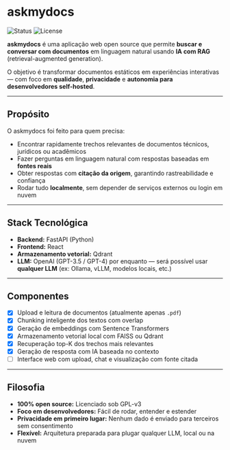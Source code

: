 # askmydocs

![Status](https://img.shields.io/badge/status-PoC-yellow)
![License](https://img.shields.io/badge/license-GPLv3-blue)

**askmydocs** é uma aplicação web open source que permite **buscar e conversar com documentos** em linguagem natural usando **IA com RAG** (retrieval-augmented generation).

O objetivo é transformar documentos estáticos em experiências interativas — com foco em **qualidade**, **privacidade** e **autonomia para desenvolvedores self-hosted**.

---

## Propósito

O askmydocs foi feito para quem precisa:

- Encontrar rapidamente trechos relevantes de documentos técnicos, jurídicos ou acadêmicos  
- Fazer perguntas em linguagem natural com respostas baseadas em **fontes reais**
- Obter respostas com **citação da origem**, garantindo rastreabilidade e confiança  
- Rodar tudo **localmente**, sem depender de serviços externos ou login em nuvem

---

## Stack Tecnológica

- **Backend:** FastAPI (Python)
- **Frontend:** React
- **Armazenamento vetorial:** Qdrant
- **LLM:** OpenAI (GPT-3.5 / GPT-4) por enquanto — será possível usar **qualquer LLM** (ex: Ollama, vLLM, modelos locais, etc.)

---

## Componentes

- [x] Upload e leitura de documentos (atualmente apenas `.pdf`)
- [x] Chunking inteligente dos textos com overlap
- [x] Geração de embeddings com Sentence Transformers
- [x] Armazenamento vetorial local com FAISS ou Qdrant
- [x] Recuperação top-K dos trechos mais relevantes
- [x] Geração de resposta com IA baseada no contexto
- [ ] Interface web com upload, chat e visualização com fonte citada

---

## Filosofia

- **100% open source:** Licenciado sob GPL-v3
- **Foco em desenvolvedores:** Fácil de rodar, entender e estender
- **Privacidade em primeiro lugar:** Nenhum dado é enviado para terceiros sem consentimento
- **Flexível:** Arquitetura preparada para plugar qualquer LLM, local ou na nuvem
